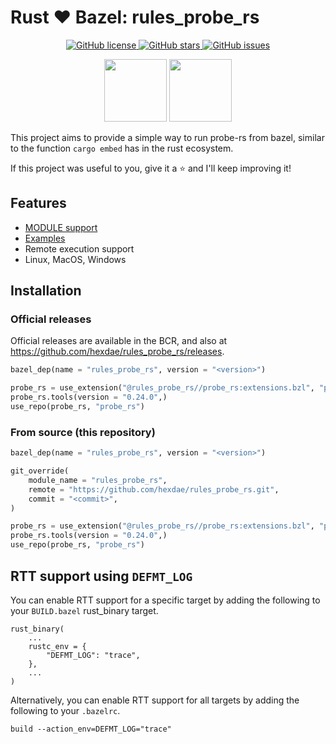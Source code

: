# Rust ❤️ Bazel: rules_probe_rs

<p align="center">

<a href="https://github.com/hexdae/rules_probe_rs/blob/master/LICENSE">
    <img alt="GitHub license" src="https://img.shields.io/github/license/hexdae/rules_probe_rs?color=success">
</a>

<a href="https://github.com/hexdae/rules_probe_rs/stargazers">
    <img alt="GitHub stars" src="https://img.shields.io/github/stars/hexdae/rules_probe_rs?color=success">
</a>

<a href="https://github.com/hexdae/rules_probe_rs/issues">
    <img alt="GitHub issues" src="https://img.shields.io/github/issues/hexdae/rules_probe_rs">
</a>

</p>

<p align="center">

<img src="https://probe.rs/images/banner.svg" width="100px"/>
<img src="https://blog.bazel.build/images/bazel-icon.svg" width="100px"/>

</p>

This project aims to provide a simple way to run probe-rs from bazel, similar to the function `cargo embed` has in the rust ecosystem.

If this project was useful to you, give it a ⭐️ and I'll keep improving it!

## Features

- [MODULE support](#bzlmod)
- [Examples](./examples)
- Remote execution support
- Linux, MacOS, Windows

## Installation

### Official releases

Official releases are available in the BCR, and also at
<https://github.com/hexdae/rules_probe_rs/releases>.

```python
bazel_dep(name = "rules_probe_rs", version = "<version>")

probe_rs = use_extension("@rules_probe_rs//probe_rs:extensions.bzl", "probe_rs")
probe_rs.tools(version = "0.24.0",)
use_repo(probe_rs, "probe_rs")
```

### From source (this repository)

```python
bazel_dep(name = "rules_probe_rs", version = "<version>")

git_override(
    module_name = "rules_probe_rs",
    remote = "https://github.com/hexdae/rules_probe_rs.git",
    commit = "<commit>",
)

probe_rs = use_extension("@rules_probe_rs//probe_rs:extensions.bzl", "probe_rs")
probe_rs.tools(version = "0.24.0",)
use_repo(probe_rs, "probe_rs")
```

## RTT support using `DEFMT_LOG`

You can enable RTT support for a specific target by adding the following to your `BUILD.bazel` rust_binary target.

```
rust_binary(
    ...
    rustc_env = {
        "DEFMT_LOG": "trace",
    },
    ...
)
```

Alternatively, you can enable RTT support for all targets by adding the following to your `.bazelrc`.

```
build --action_env=DEFMT_LOG="trace"
```
